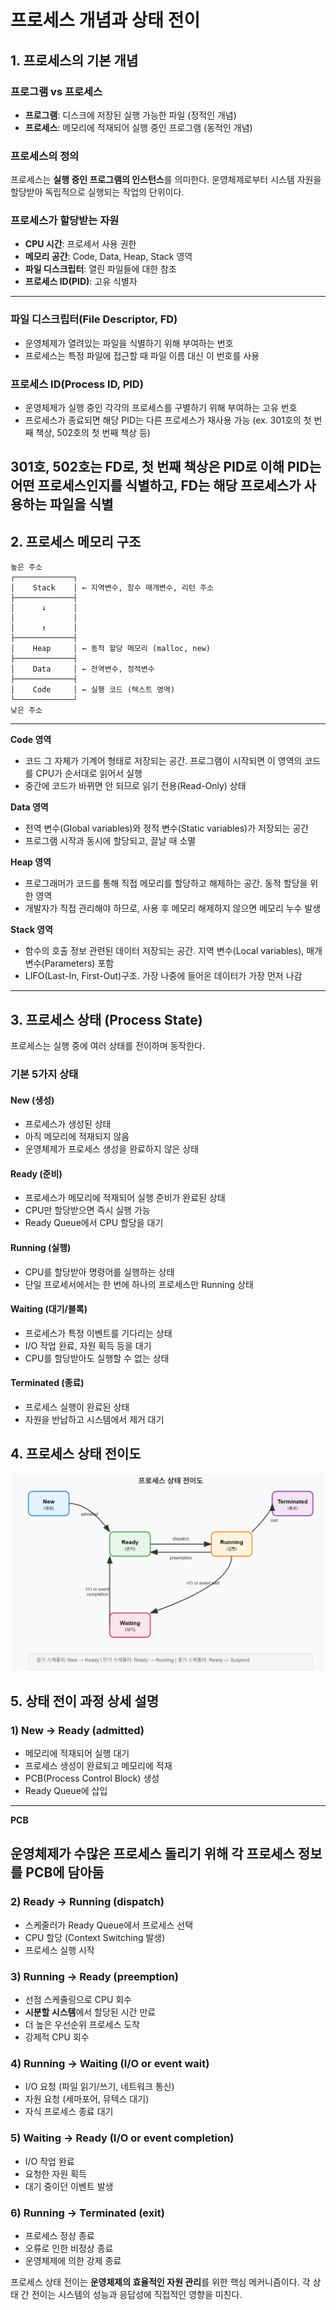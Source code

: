 # 프로세스 개념과 상태 전이

## 1. 프로세스의 기본 개념

### 프로그램 vs 프로세스
- **프로그램**: 디스크에 저장된 실행 가능한 파일 (정적인 개념)
- **프로세스**: 메모리에 적재되어 실행 중인 프로그램 (동적인 개념)

### 프로세스의 정의
프로세스는 **실행 중인 프로그램의 인스턴스**를 의미한다. 운영체제로부터 시스템 자원을 할당받아 독립적으로 실행되는 작업의 단위이다.

### 프로세스가 할당받는 자원
- **CPU 시간**: 프로세서 사용 권한
- **메모리 공간**: Code, Data, Heap, Stack 영역
- **파일 디스크립터**: 열린 파일들에 대한 참조
- **프로세스 ID(PID)**: 고유 식별자

-----
### 파일 디스크립터(File Descriptor, FD)
- 운영체제가 열려있는 파일을 식별하기 위해 부여하는 번호
- 프로세스는 특정 파일에 접근할 때 파일 이름 대신 이 번호를 사용

### 프로세스 ID(Process ID, PID)
- 운영체제가 실행 중인 각각의 프로세스를 구별하기 위해 부여하는 고유 번호
- 프로세스가 종료되면 해당 PID는 다른 프로세스가 재사용 가능 (ex. 301호의 첫 번째 책상, 502호의 첫 번째 책상 등)

301호, 502호는 FD로,  첫 번째 책상은 PID로 이해
PID는 어떤 프로세스인지를 식별하고, FD는 해당 프로세스가 사용하는 파일을 식별
-----


## 2. 프로세스 메모리 구조

```
높은 주소
┌─────────────┐
│    Stack    │ ← 지역변수, 함수 매개변수, 리턴 주소
├─────────────┤
│      ↓      │
│             │
│      ↑      │
├─────────────┤
│    Heap     │ ← 동적 할당 메모리 (malloc, new)
├─────────────┤
│    Data     │ ← 전역변수, 정적변수
├─────────────┤
│    Code     │ ← 실행 코드 (텍스트 영역)
└─────────────┘
낮은 주소
```

---------------
**Code 영역**
- 코드 그 자체가 기계어 형태로 저장되는 공간. 프로그램이 시작되면 이 영역의 코드를 CPU가 순서대로 읽어서 실행
- 중간에 코드가 바뀌면 안 되므로 읽기 전용(Read-Only) 상태

**Data 영역**
- 전역 변수(Global variables)와 정적 변수(Static variables)가 저장되는 공간
- 프로그램 시작과 동시에 할당되고, 끌날 때 소멸

**Heap 영역**
- 프로그래머가 코드를 통해 직접 메모리를 할당하고 해제하는 공간. 동적 할당을 위한 영역
- 개발자가 직접 관리해야 하므로, 사용 후 메모리 해제하지 않으면 메모리 누수 발생

**Stack 영역**
- 함수의 호출 정보 관련된 데이터 저장되는 공간. 지역 변수(Local variables), 매개변수(Parameters) 포함
- LIFO(Last-In, First-Out)구조. 가장 나중에 들어온 데이터가 가장 먼저 나감
---------------


## 3. 프로세스 상태 (Process State)

프로세스는 실행 중에 여러 상태를 전이하며 동작한다.

### 기본 5가지 상태

#### New (생성)
- 프로세스가 생성된 상태
- 아직 메모리에 적재되지 않음
- 운영체제가 프로세스 생성을 완료하지 않은 상태

#### Ready (준비)
- 프로세스가 메모리에 적재되어 실행 준비가 완료된 상태
- CPU만 할당받으면 즉시 실행 가능
- Ready Queue에서 CPU 할당을 대기

#### Running (실행)
- CPU를 할당받아 명령어를 실행하는 상태
- 단일 프로세서에서는 한 번에 하나의 프로세스만 Running 상태

#### Waiting (대기/블록)
- 프로세스가 특정 이벤트를 기다리는 상태
- I/O 작업 완료, 자원 획득 등을 대기
- CPU를 할당받아도 실행할 수 없는 상태

#### Terminated (종료)
- 프로세스 실행이 완료된 상태
- 자원을 반납하고 시스템에서 제거 대기

## 4. 프로세스 상태 전이도

![alt text](image/1.png)

## 5. 상태 전이 과정 상세 설명

### 1) New → Ready (admitted)
- 메모리에 적재되어 실행 대기
- 프로세스 생성이 완료되고 메모리에 적재
- PCB(Process Control Block) 생성
- Ready Queue에 삽입

-----
**PCB**

운영체제가 수많은 프로세스 돌리기 위해 각 프로세스 정보를 PCB에 담아둠
---


### 2) Ready → Running (dispatch)
- 스케줄러가 Ready Queue에서 프로세스 선택
- CPU 할당 (Context Switching 발생)
- 프로세스 실행 시작

### 3) Running → Ready (preemption)
- 선점 스케줄링으로 CPU 회수 
- **시분할 시스템**에서 할당된 시간 만료
- 더 높은 우선순위 프로세스 도착
- 강제적 CPU 회수

### 4) Running → Waiting (I/O or event wait)
- I/O 요청 (파일 읽기/쓰기, 네트워크 통신)
- 자원 요청 (세마포어, 뮤텍스 대기)
- 자식 프로세스 종료 대기

### 5) Waiting → Ready (I/O or event completion)
- I/O 작업 완료
- 요청한 자원 획득
- 대기 중이던 이벤트 발생

### 6) Running → Terminated (exit)
- 프로세스 정상 종료
- 오류로 인한 비정상 종료
- 운영체제에 의한 강제 종료

프로세스 상태 전이는 **운영체제의 효율적인 자원 관리**를 위한 핵심 메커니즘이다. 각 상태 간 전이는 시스템의 성능과 응답성에 직접적인 영향을 미친다.